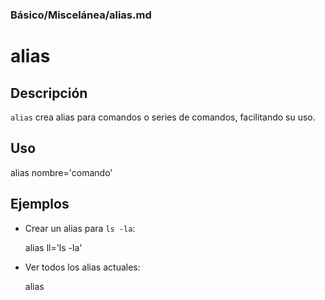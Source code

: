 ### **Básico/Miscelánea/alias.md**

# alias

## Descripción

`alias` crea alias para comandos o series de comandos, facilitando su uso.

## Uso

alias nombre='comando'

## Ejemplos

- Crear un alias para `ls -la`:

  alias ll='ls -la'

- Ver todos los alias actuales:

  alias

